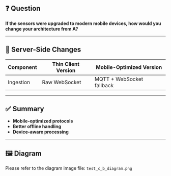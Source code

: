 ## ❓ Question

**If the sensors were upgraded to modern mobile devices, how would you change your architecture from A?**

---

## 🔄 Server-Side Changes

| Component   | Thin Client Version       | Mobile-Optimized Version                        |
|-------------|---------------------------|--------------------------------------------------|
| Ingestion   | Raw WebSocket             | MQTT + WebSocket fallback                        |

---

## ✅ Summary

- **Mobile-optimized protocols**
- **Better offline handling**
- **Device-aware processing**

---

## 🖼️ Diagram

Please refer to the diagram image file: `test_c_b_diagram.png`

